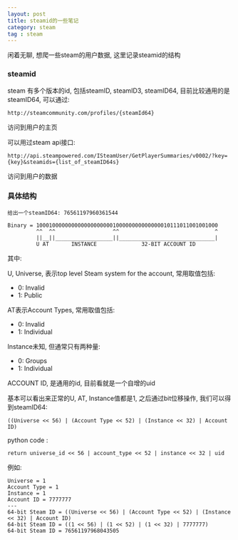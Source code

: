 ```yaml
---
layout: post
title: steamid的一些笔记
category: steam
tag : steam
---
```



闲着无聊, 想爬一些steam的用户数据, 这里记录steamid的结构

### steamid 

steam 有多个版本的id, 包括steamID, steamID3, steamID64, 目前比较通用的是steamID64, 可以通过: 

```
http://steamcommunity.com/profiles/{steamId64}
```
访问到用户的主页 

可以用过steam api接口: 

```
http://api.steampowered.com/ISteamUser/GetPlayerSummaries/v0002/?key={key}&steamids={list_of_steamID64s}
```

访问到用户的数据


### 具体结构 

```
给出一个steamID64: 76561197960361544    

Binary = 100010000000000000000000100000000000000010111011001001000
         ^^  ^^                  ^^                              ^
         ||__||__________________||______________________________|
         U AT       INSTANCE              32-BIT ACCOUNT ID
```

其中: 

U, Universe, 表示top level Steam system for the account, 常用取值包括:  

* 0: Invalid
* 1: Public 

AT表示Account Types, 常用取值包括: 

* 0: Invalid
* 1: Individual

Instance未知, 但通常只有两种量: 

* 0: Groups
* 1: Individual

ACCOUNT ID, 是通用的id, 目前看就是一个自增的uid 

基本可以看出来正常的U, AT, Instance值都是1, 之后通过bit位移操作, 我们可以得到steamID64: 

```
((Universe << 56) | (Account Type << 52) | (Instance << 32) | Account ID)
```

python code : 

```
return universe_id << 56 | account_type << 52 | instance << 32 | uid
```

例如:

```
Universe = 1    
Account Type = 1    
Instance = 1    
Account ID = 7777777
---
64-bit Steam ID = ((Universe << 56) | (Account Type << 52) | (Instance << 32) | Account ID)
64-bit Steam ID = ((1 << 56) | (1 << 52) | (1 << 32) | 7777777)
64-bit Steam ID = 76561197968043505

```



